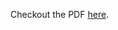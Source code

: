 Checkout the PDF [here](https://github.com/mehulofficial14/Inferential-Statistics/blob/main/The%20Organic%20Chemistry%20Tutor/Statistics/Hypothesis%20Testing%20-%20Null%20and%20Alternative%20Hypotheses/Hypothesis%20Testing%20-%20Null%20and%20Alternative%20Hypotheses.pdf).
